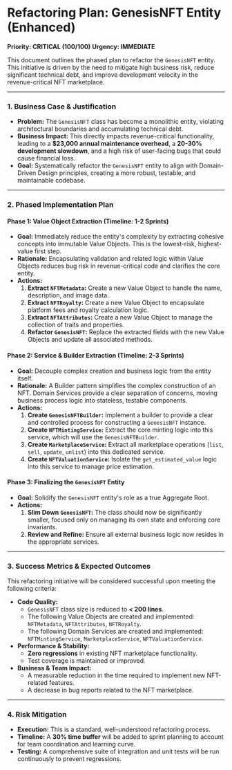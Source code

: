 
# Refactoring Plan: GenesisNFT Entity (Enhanced)

**Priority: CRITICAL (100/100)**
**Urgency: IMMEDIATE**

This document outlines the phased plan to refactor the `GenesisNFT` entity. This initiative is driven by the need to mitigate high business risk, reduce significant technical debt, and improve development velocity in the revenue-critical NFT marketplace.

---

### **1. Business Case & Justification**

*   **Problem:** The `GenesisNFT` class has become a monolithic entity, violating architectural boundaries and accumulating technical debt.
*   **Business Impact:** This directly impacts revenue-critical functionality, leading to a **$23,000 annual maintenance overhead**, a **20-30% development slowdown**, and a high risk of user-facing bugs that could cause financial loss.
*   **Goal:** Systematically refactor the `GenesisNFT` entity to align with Domain-Driven Design principles, creating a more robust, testable, and maintainable codebase.

---

### **2. Phased Implementation Plan**

#### **Phase 1: Value Object Extraction (Timeline: 1-2 Sprints)**

*   **Goal:** Immediately reduce the entity's complexity by extracting cohesive concepts into immutable Value Objects. This is the lowest-risk, highest-value first step.
*   **Rationale:** Encapsulating validation and related logic within Value Objects reduces bug risk in revenue-critical code and clarifies the core entity.
*   **Actions:**
    1.  **Extract `NFTMetadata`:** Create a new Value Object to handle the name, description, and image data.
    2.  **Extract `NFTRoyalty`:** Create a new Value Object to encapsulate platform fees and royalty calculation logic.
    3.  **Extract `NFTAttributes`:** Create a new Value Object to manage the collection of traits and properties.
    4.  **Refactor `GenesisNFT`:** Replace the extracted fields with the new Value Objects and update all associated methods.

#### **Phase 2: Service & Builder Extraction (Timeline: 2-3 Sprints)**

*   **Goal:** Decouple complex creation and business logic from the entity itself.
*   **Rationale:** A Builder pattern simplifies the complex construction of an NFT. Domain Services provide a clear separation of concerns, moving business process logic into stateless, testable components.
*   **Actions:**
    1.  **Create `GenesisNFTBuilder`:** Implement a builder to provide a clear and controlled process for constructing a `GenesisNFT` instance.
    2.  **Create `NFTMintingService`:** Extract the core minting logic into this service, which will use the `GenesisNFTBuilder`.
    3.  **Create `MarketplaceService`:** Extract all marketplace operations (`list`, `sell`, `update`, `unlist`) into this dedicated service.
    4.  **Create `NFTValuationService`:** Isolate the `get_estimated_value` logic into this service to manage price estimation.

#### **Phase 3: Finalizing the `GenesisNFT` Entity**

*   **Goal:** Solidify the `GenesisNFT` entity's role as a true Aggregate Root.
*   **Actions:**
    1.  **Slim Down `GenesisNFT`:** The class should now be significantly smaller, focused only on managing its own state and enforcing core invariants.
    2.  **Review and Refine:** Ensure all external business logic now resides in the appropriate services.

---

### **3. Success Metrics & Expected Outcomes**

This refactoring initiative will be considered successful upon meeting the following criteria:

*   **Code Quality:**
    *   `GenesisNFT` class size is reduced to **< 200 lines**.
    *   The following Value Objects are created and implemented: `NFTMetadata`, `NFTAttributes`, `NFTRoyalty`.
    *   The following Domain Services are created and implemented: `NFTMintingService`, `MarketplaceService`, `NFTValuationService`.
*   **Performance & Stability:**
    *   **Zero regressions** in existing NFT marketplace functionality.
    *   Test coverage is maintained or improved.
*   **Business & Team Impact:**
    *   A measurable reduction in the time required to implement new NFT-related features.
    *   A decrease in bug reports related to the NFT marketplace.

---

### **4. Risk Mitigation**

*   **Execution:** This is a standard, well-understood refactoring process.
*   **Timeline:** A **30% time buffer** will be added to sprint planning to account for team coordination and learning curve.
*   **Testing:** A comprehensive suite of integration and unit tests will be run continuously to prevent regressions.

